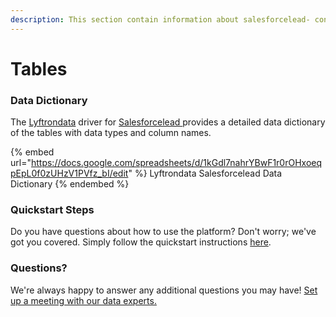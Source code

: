 ```yaml
---
description: This section contain information about salesforcelead- connector tables information
---
```


# Tables

### Data Dictionary

The [Lyftrondata](https://www.lyftrondata.com/) driver for [Salesforcelead ](nan/)[ ](https://www.lyftrondata.com/integration/salesforcelead-/)provides a detailed data dictionary of the tables with data types and column names.

{% embed url="https://docs.google.com/spreadsheets/d/1kGdl7nahrYBwF1r0rOHxoeqpEpL0f0zUHzV1PVfz_bI/edit" %}
Lyftrondata Salesforcelead  Data Dictionary
{% endembed %}

### Quickstart Steps

Do you have questions about how to use the platform? Don't worry; we've got you covered. Simply follow the quickstart instructions [here](../README.md).

### Questions? <a href="#questions" id="questions"></a>

We're always happy to answer any additional questions you may have! [Set up a meeting with our data experts.](https://www.lyftrondata.com/book-a-meeting/)

